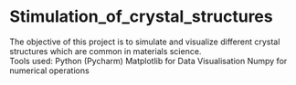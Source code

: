 # Stimulation_of_crystal_structures
The objective of this project is to simulate and visualize different crystal structures which are common in materials science.  
Tools used:
Python (Pycharm)
Matplotlib for Data Visualisation
Numpy for numerical operations
